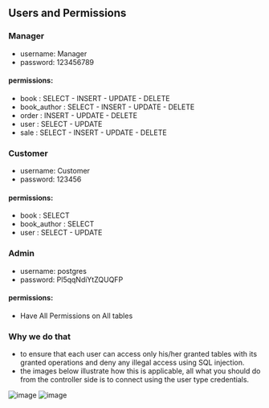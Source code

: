 ## Users and Permissions

### Manager

- username: Manager
- password: 123456789

#### permissions:

- book : SELECT - INSERT - UPDATE - DELETE
- book_author : SELECT - INSERT - UPDATE - DELETE
- order : INSERT - UPDATE - DELETE
- user : SELECT - UPDATE
- sale : SELECT - INSERT - UPDATE - DELETE

### Customer

- username: Customer
- password: 123456

#### permissions:

- book : SELECT
- book_author : SELECT
- user : SELECT - UPDATE

### Admin

- username: postgres
- password: Pl5qqNdiYtZQUQFP

#### permissions:

- Have All Permissions on All tables

### Why we do that

- to ensure that each user can access only his/her granted tables with its granted operations and deny any illegal
  access using SQL injection.
- the images below illustrate how this is applicable, all what you should do from the controller side is to connect
  using the user type credentials.

![image](https://user-images.githubusercontent.com/73228199/209932092-fe2b011a-877d-480d-aced-4e5a421d1705.png)
![image](https://user-images.githubusercontent.com/73228199/209932835-88a53330-62fc-4ab0-aa0c-dc41409cf74f.png)
